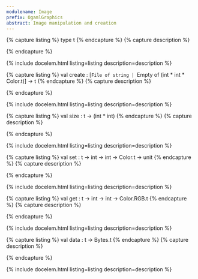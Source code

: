 ```yaml
---
modulename: Image 
prefix: OgamlGraphics
abstract: Image manipulation and creation 
---
```


{% capture listing %}
type t
{% endcapture %}
{% capture description %}

{% endcapture %}

{% include docelem.html listing=listing description=description  %}

{% capture listing %}
val create : [`File of string | `Empty of (int * int * Color.t)] -> t
{% endcapture %}
{% capture description %}

{% endcapture %}

{% include docelem.html listing=listing description=description  %}

{% capture listing %}
val size : t -> (int * int)
{% endcapture %}
{% capture description %}

{% endcapture %}

{% include docelem.html listing=listing description=description  %}

{% capture listing %}
val set : t -> int -> int -> Color.t -> unit
{% endcapture %}
{% capture description %}

{% endcapture %}

{% include docelem.html listing=listing description=description  %}

{% capture listing %}
val get : t -> int -> int -> Color.RGB.t
{% endcapture %}
{% capture description %}

{% endcapture %}

{% include docelem.html listing=listing description=description  %}

{% capture listing %}
val data : t -> Bytes.t
{% endcapture %}
{% capture description %}

{% endcapture %}

{% include docelem.html listing=listing description=description  %}

